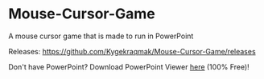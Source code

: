 # Mouse-Cursor-Game

A mouse cursor game that is made to run in PowerPoint

Releases: https://github.com/Kygekraqmak/Mouse-Cursor-Game/releases

Don't have PowerPoint? Download PowerPoint Viewer <a href="https://download.cnet.com/PowerPoint-Viewer/3000-2075_4-75450958.html">here</a> (100% Free)!
